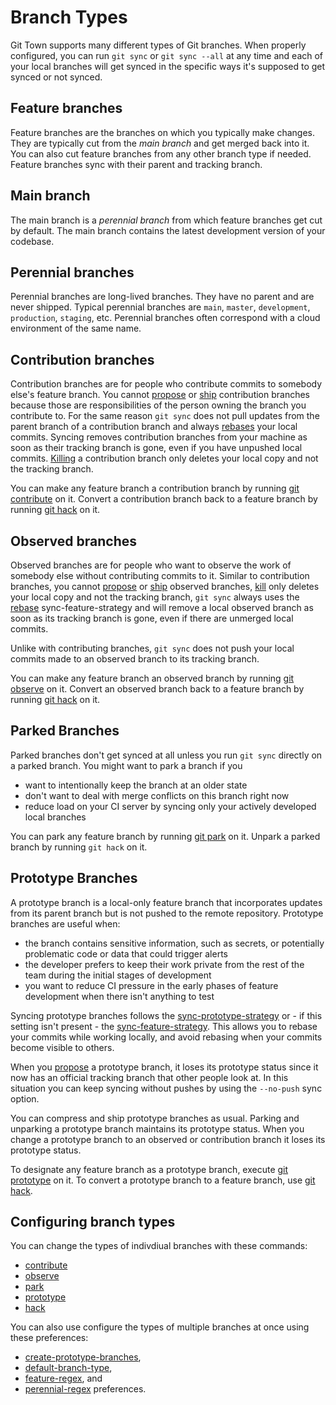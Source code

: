 # Branch Types

Git Town supports many different types of Git branches. When properly
configured, you can run `git sync` or `git sync --all` at any time and each of
your local branches will get synced in the specific ways it's supposed to get
synced or not synced.

## Feature branches

Feature branches are the branches on which you typically make changes. They are
typically cut from the _main branch_ and get merged back into it. You can also
cut feature branches from any other branch type if needed. Feature branches sync
with their parent and tracking branch.

## Main branch

The main branch is a _perennial branch_ from which feature branches get cut by
default. The main branch contains the latest development version of your
codebase.

## Perennial branches

Perennial branches are long-lived branches. They have no parent and are never
shipped. Typical perennial branches are `main`, `master`, `development`,
`production`, `staging`, etc. Perennial branches often correspond with a cloud
environment of the same name.

## Contribution branches

Contribution branches are for people who contribute commits to somebody else's
feature branch. You cannot [propose](commands/propose.md) or
[ship](commands/ship.md) contribution branches because those are
responsibilities of the person owning the branch you contribute to. For the same
reason `git sync` does not pull updates from the parent branch of a contribution
branch and always [rebases](preferences/sync-feature-strategy.md#rebase) your
local commits. Syncing removes contribution branches from your machine as soon
as their tracking branch is gone, even if you have unpushed local commits.
[Killing](commands/kill.md) a contribution branch only deletes your local copy
and not the tracking branch.

You can make any feature branch a contribution branch by running
[git contribute](commands/contribute.md) on it. Convert a contribution branch
back to a feature branch by running [git hack](commands/hack.md) on it.

## Observed branches

Observed branches are for people who want to observe the work of somebody else
without contributing commits to it. Similar to contribution branches, you cannot
[propose](commands/propose.md) or [ship](commands/ship.md) observed branches,
[kill](commands/kill.md) only deletes your local copy and not the tracking
branch, `git sync` always uses the
[rebase](preferences/sync-feature-strategy.md#rebase) sync-feature-strategy and
will remove a local observed branch as soon as its tracking branch is gone, even
if there are unmerged local commits.

Unlike with contributing branches, `git sync` does not push your local commits
made to an observed branch to its tracking branch.

You can make any feature branch an observed branch by running
[git observe](commands/observe.md) on it. Convert an observed branch back to a
feature branch by running [git hack](commands/hack.md) on it.

## Parked Branches

Parked branches don't get synced at all unless you run `git sync` directly on a
parked branch. You might want to park a branch if you

- want to intentionally keep the branch at an older state
- don't want to deal with merge conflicts on this branch right now
- reduce load on your CI server by syncing only your actively developed local
  branches

You can park any feature branch by running [git park](commands/park.md) on it.
Unpark a parked branch by running `git hack` on it.

## Prototype Branches

A prototype branch is a local-only feature branch that incorporates updates from
its parent branch but is not pushed to the remote repository. Prototype branches
are useful when:

- the branch contains sensitive information, such as secrets, or potentially
  problematic code or data that could trigger alerts
- the developer prefers to keep their work private from the rest of the team
  during the initial stages of development
- you want to reduce CI pressure in the early phases of feature development when
  there isn't anything to test

Syncing prototype branches follows the
[sync-prototype-strategy](preferences/sync-prototype-strategy.md) or - if this
setting isn't present - the
[sync-feature-strategy](preferences/sync-feature-strategy.md). This allows you
to rebase your commits while working locally, and avoid rebasing when your
commits become visible to others.

When you [propose](commands/propose.md) a prototype branch, it loses its
prototype status since it now has an official tracking branch that other people
look at. In this situation you can keep syncing without pushes by using the
`--no-push` sync option.

You can compress and ship prototype branches as usual. Parking and unparking a
prototype branch maintains its prototype status. When you change a prototype
branch to an observed or contribution branch it loses its prototype status.

To designate any feature branch as a prototype branch, execute
[git prototype](commands/prototype.md) on it. To convert a prototype branch to a
feature branch, use [git hack](commands/hack.md).

## Configuring branch types

You can change the types of indivdiual branches with these commands:

- [contribute](commands/contribute.md)
- [observe](commands/observe.md)
- [park](commands/park.md)
- [prototype](commands/prototype.md)
- [hack](commands/hack.md)

You can also use configure the types of multiple branches at once using these
preferences:

- [create-prototype-branches](preferences/create-prototype-branches.md),
- [default-branch-type](preferences/default-branch-type.md),
- [feature-regex](preferences/feature-regex.md), and
- [perennial-regex](preferences/perennial-regex.md) preferences.
